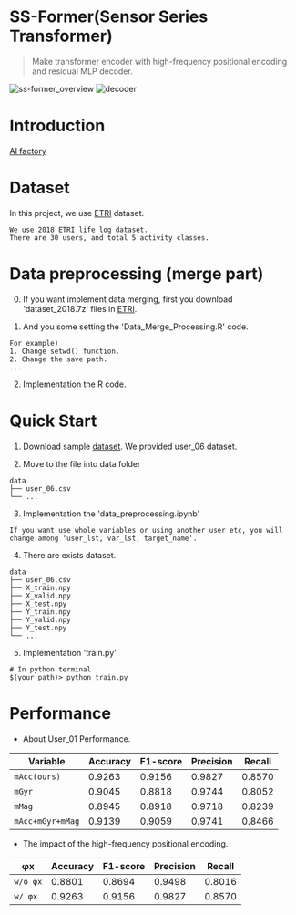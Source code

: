 # SS-Former(Sensor Series Transformer)
> Make transformer encoder with high-frequency positional encoding and residual MLP decoder.

![ss-former_overview](https://user-images.githubusercontent.com/98331298/231897843-e5542980-6b6d-4de3-87ee-fc77ab7a225c.jpg)
![decoder](https://user-images.githubusercontent.com/98331298/231897806-3496fde7-fd5b-4dfa-899e-7f3e52d029c5.jpg)
  
# Introduction
[AI factory](https://aifactory.space/competition/detail/2234)
  
# Dataset
In this project, we use [ETRI](https://nanum.etri.re.kr/share/schung1/ETRILifelogDataset2020?lang=ko_KR) dataset.
```
We use 2018 ETRI life log dataset.
There are 30 users, and total 5 activity classes.
```  
  
# Data preprocessing (merge part)
0. If you want implement data merging, first you download 'dataset_2018.7z' files in [ETRI](https://nanum.etri.re.kr/share/schung1/ETRILifelogDataset2020?lang=ko_KR). 

1. And you some setting the 'Data_Merge_Processing.R' code.
```
For example)
1. Change setwd() function. 
2. Change the save path.
...
```

2. Implementation the R code.
    
# Quick Start
1. Download sample [dataset](). We provided user_06 dataset.
  
2. Move to the file into data folder
```
data
├── user_06.csv
└── ...
```
  
3. Implementation the 'data_preprocessing.ipynb'
```
If you want use whole variables or using another user etc, you will change among 'user_lst, var_lst, target_name'.
```
  
 4. There are exists dataset.
 ```
data
├── user_06.csv
├── X_train.npy
├── X_valid.npy
├── X_test.npy
├── Y_train.npy
├── Y_valid.npy
├── Y_test.npy
└── ...
```
  
5. Implementation 'train.py'
```
# In python terminal
$(your path)> python train.py
```
  
# Performance 
- About User_01 Performance.
  
| Variable | Accuracy | F1-score | Precision | Recall | 
| ------------- | ------------- | ------------- | ------------- | ------------- |
| `mAcc(ours)` | 0.9263 | 0.9156 | 0.9827 | 0.8570 |
| `mGyr` | 0.9045 | 0.8818 | 0.9744 | 0.8052 |
| `mMag` | 0.8945 | 0.8918 | 0.9718 | 0.8239 |
| `mAcc+mGyr+mMag` | 0.9139 | 0.9059 | 0.9741 | 0.8466 |
  
- The impact of the high-frequency positional encoding.
   
| φx | Accuracy | F1-score | Precision | Recall | 
| ------------- | ------------- | ------------- | ------------- | ------------- |
| `w/o φx` | 0.8801 | 0.8694 | 0.9498 | 0.8016 |
| `w/ φx` | 0.9263 | 0.9156 | 0.9827 | 0.8570 |
